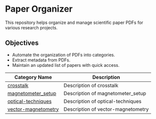 # Paper Organizer

This repository helps organize and manage scientific paper PDFs for various research projects.

## Objectives

- Automate the organization of PDFs into categories.
- Extract metadata from PDFs.
- Maintain an updated list of papers with quick access.

<!-- CATEGORIES_TABLE_START -->
| Category Name | Description |
|---------------|-------------|
| [crosstalk](crosstalk/) | Description of crosstalk |
| [magnetometer_setup](magnetometer_setup/) | Description of magnetometer_setup |
| [optical-techniques](optical-techniques/) | Description of optical-techniques |
| [vector-magnetometry](vector-magnetometry/) | Description of vector-magnetometry |

<!-- CATEGORIES_TABLE_END -->




